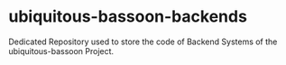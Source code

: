 # ubiquitous-bassoon-backends
Dedicated Repository used to store the code of Backend Systems of the ubiquitous-bassoon Project.

